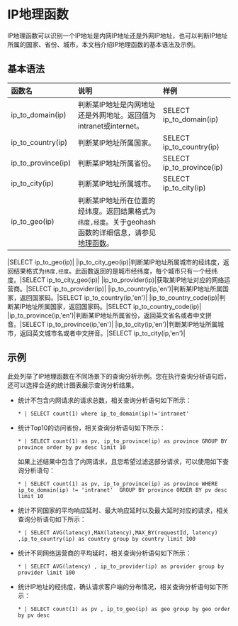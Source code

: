 # IP地理函数

IP地理函数可以识别一个IP地址是内网IP地址还是外网IP地址，也可以判断IP地址所属的国家、省份、城市。本文档介绍IP地理函数的基本语法及示例。

## 基本语法

|函数名|说明|样例|
|:--|:-|:-|
|ip\_to\_domain\(ip\)|判断某IP地址是内网地址还是外网地址。返回值为intranet或internet。|SELECT ip\_to\_domain\(ip\)|
|ip\_to\_country\(ip\)|判断某IP地址所属国家。|SELECT ip\_to\_country\(ip\)|
|ip\_to\_province\(ip\)|判断某IP地址所属省份。|SELECT ip\_to\_province\(ip\)|
|ip\_to\_city\(ip\)|判断某IP地址所属城市。|SELECT ip\_to\_city\(ip\)|
|ip\_to\_geo\(ip\)|判断某IP地址所在位置的经纬度。返回结果格式为`纬度,经度`。关于geohash函数的详细信息，请参见[地理函数](/cn.zh-CN/查询与分析/SQL分析语法与功能/地理函数.md)。

|SELECT ip\_to\_geo\(ip\)|
|ip\_to\_city\_geo\(ip\)|判断某IP地址所属城市的经纬度，返回结果格式为`纬度,经度`。此函数返回的是城市经纬度，每个城市只有一个经纬度。|SELECT ip\_to\_city\_geo\(ip\)|
|ip\_to\_provider\(ip\)|获取某IP地址对应的网络运营商。|SELECT ip\_to\_provider\(ip\)|
|ip\_to\_country\(ip,'en'\)|判断某IP地址所属国家，返回国家码。|SELECT ip\_to\_country\(ip,'en'\)|
|ip\_to\_country\_code\(ip\)|判断某IP地址所属国家，返回国家码。|SELECT ip\_to\_country\_code\(ip\)|
|ip\_to\_province\(ip,'en'\)|判断某IP地址所属省份，返回英文省名或者中文拼音。|SELECT ip\_to\_province\(ip,'en'\)|
|ip\_to\_city\(ip,'en'\)|判断某IP地址所属城市，返回英文城市名或者中文拼音。|SELECT ip\_to\_city\(ip,'en'\)|

## 示例

此处列举了IP地理函数在不同场景下的查询分析示例。您在执行查询分析语句后，还可以选择合适的统计图表展示查询分析结果。

-   统计不包含内网请求的请求总数，相关查询分析语句如下所示：

    ```
    * | SELECT count(1) where ip_to_domain(ip)!='intranet'
    ```

-   统计Top10的访问省份，相关查询分析语句如下所示：

    ```
    * | SELECT count(1) as pv, ip_to_province(ip) as province GROUP BY province order by pv desc limit 10
    ```

    如果上述结果中包含了内网请求，且您希望过滤这部分请求，可以使用如下查询分析语句：

    ```
    * | SELECT count(1) as pv, ip_to_province(ip) as province WHERE ip_to_domain(ip) != 'intranet'  GROUP BY province ORDER BY pv desc limit 10
    ```

-   统计不同国家的平均响应延时、最大响应延时以及最大延时对应的请求，相关查询分析语句如下所示：

    ```
    * | SELECT AVG(latency),MAX(latency),MAX_BY(requestId, latency) ,ip_to_country(ip) as country group by country limit 100
    ```

-   统计不同网络运营商的平均延时，相关查询分析语句如下所示：

    ```
    * | SELECT AVG(latency) , ip_to_provider(ip) as provider group by provider limit 100
    ```

-   统计IP地址的经纬度，确认请求客户端的分布情况，相关查询分析语句如下所示：

    ```
    * | SELECT count(1) as pv , ip_to_geo(ip) as geo group by geo order by pv desc
    ```


